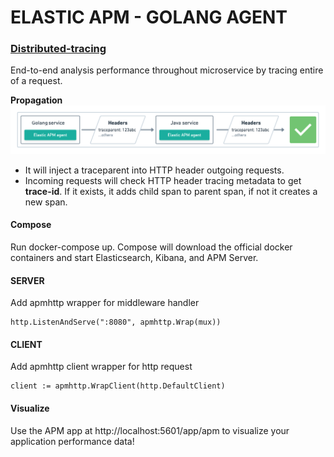 # ELASTIC APM - GOLANG AGENT 

### [Distributed-tracing](https://www.elastic.co/guide/en/apm/get-started/current/distributed-tracing.html#_why_is_distributed_tracing_important)
End-to-end analysis performance throughout microservice by tracing entire of a request.

**Propagation**
![APM agent](tracing-propagation.png)
- It will inject a traceparent into HTTP header outgoing requests.
- Incoming requests will check HTTP header tracing metadata to get **trace-id**. If it exists, it adds child span to parent span, if not it creates a new span.

#### Compose

Run docker-compose up. Compose will download the official docker containers and start Elasticsearch, Kibana, and APM Server.

#### SERVER

Add apmhttp wrapper for middleware handler
```
http.ListenAndServe(":8080", apmhttp.Wrap(mux))
```

#### CLIENT

Add apmhttp client wrapper for http request
```
client := apmhttp.WrapClient(http.DefaultClient)
```

#### Visualize

Use the APM app at http://localhost:5601/app/apm to visualize your application performance data!

